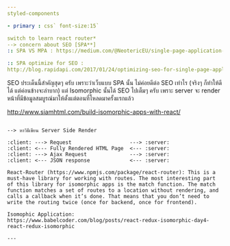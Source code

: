 ```yaml
---
styled-components

- primary : css` font-size:15`

switch to learn react router*
--> concern about SEO [SPA**]
:: SPA VS MPA : https://medium.com/@NeotericEU/single-page-application-vs-multiple-page-application-2591588efe58

:: SPA optimize for SEO :
http://blog.rapidapi.com/2017/01/24/optimizing-seo-for-single-page-applications-with-isomorphic-javascript/


```
SEO
ประเด็นนี้สำคัญสุดๆ ครับ เพราะว่าเว็บแบบ SPA นั้น ไม่ค่อยดีต่อ SEO เท่าไร (จริงๆ ก็ทำให้ดีได้ แต่ค่อนข้างจะลำบาก) แต่ Isomorphic นั้นได้ SEO ไปเต็มๆ ครับ เพราะ server จะ render หน้าที่มีข้อมูลสมบูรณ์มาให้ตั้งแต่ตอนที่โหลดมาครั้งแรกแล้ว

http://www.siamhtml.com/build-isomorphic-apps-with-react/
```

--> หาวิธีเขียน Server Side Render 

:client: ---> Request                   ---> :server:
:client: <--- Fully Rendered HTML Page  <--- :server:
:client: ---> Ajax Request              ---> :server:
:client: <--- JSON response             <--- :server:

React-Router (https://www.npmjs.com/package/react-router): This is a must-have library for working with routes. The most interesting part of this library for isomorphic apps is the match function. The match function matches a set of routes to a location without rendering, and calls a callback when it’s done. That means that you don’t need to write the routing twice (once for backend, once for frontend).

Isomophic Application:
https://www.babelcoder.com/blog/posts/react-redux-isomorphic-day4-react-redux-isomorphic

---
```

